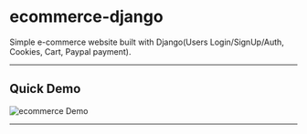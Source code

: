 # ecommerce-django

Simple e-commerce website built with Django(Users Login/SignUp/Auth, Cookies, Cart, Paypal payment).

---

## Quick Demo

![ecommerce Demo](Demos/DemoEcommerce.gif)

---
